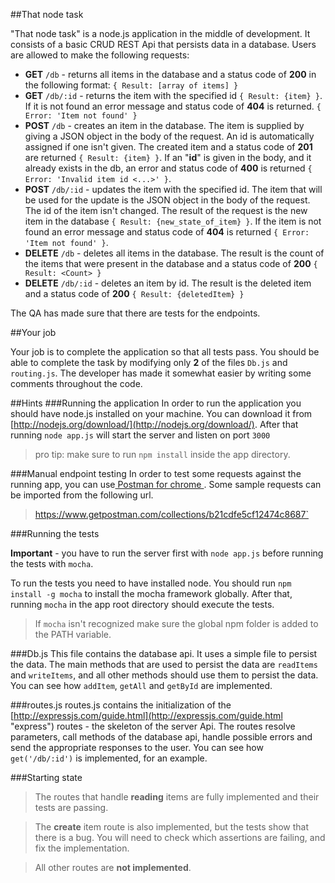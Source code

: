 ##That node task

"That node task" is a node.js application in the middle of development. It consists of a basic CRUD REST Api that persists data in a database. Users are allowed to make the following requests:

- **GET** `/db` - returns all items in the database and a status code of **200** in the following format: `{ Result: [array of items] }`
- **GET** `/db/:id` - returns the item with the specified id `{ Result: {item} }`. If it is not found an error message and status code of **404** is returned. `{ Error: 'Item not found' }`
- **POST** `/db` - creates an item in the database. The item is supplied by giving a JSON object in the body of the request. An id is automatically assigned if one isn't given. The created item and a status code of **201** are returned `{ Result: {item} }`. If an "**id**" is given in the body, and it already exists in the db, an error and status code of **400** is returned `{ Error: 'Invalid item id <...>' }`.
- **POST** `/db/:id` - updates the item with the specified id. The item that will be used for the update is the JSON object in the body of the request. The id of the item isn't changed. The result of the request is the new item in the database `{ Result: {new_state_of_item} }`. If the item is not found an error message and status code of **404** is returned `{ Error: 'Item not found' }`.
- **DELETE** `/db` - deletes all items in the database. The result is the count of the items that were present in the database and a status code of **200** `{ Result: <Count> }`
- **DELETE** `/db/:id` - deletes an item by id. The result is the deleted item and a status code of **200** `{ Result: {deletedItem} }`

The QA has made sure that there are tests for the endpoints.

##Your job

Your job is to complete the application so that all tests pass. You should be able to complete the task by modifying only **2** of the files `Db.js` and `routing.js`. The developer has made it somewhat easier by writing some comments throughout the code.

##Hints
###Running the application
In order to run the application you should have node.js installed on your machine. You can download it from [http://nodejs.org/download/](http://nodejs.org/download/). After that running `node app.js` will start the server and listen on port `3000` 

> pro tip: make sure to run `npm install` inside the app directory.

###Manual endpoint testing
In order to test some requests against the running app, you can use[ Postman for chrome ](https://chrome.google.com/webstore/detail/postman-rest-client/fdmmgilgnpjigdojojpjoooidkmcomcm "Postman for Chrome"). Some sample requests can be imported from the following url. 
> https://www.getpostman.com/collections/b21cdfe5cf12474c8687`

###Running the tests

**Important** - you have to run the server first with `node app.js` before running the tests with `mocha`.

To run the tests you need to have installed node. You should run `npm install -g mocha` to install the mocha framework globally. After that, running `mocha` in the app root directory should execute the tests.

> If `mocha` isn't recognized make sure the global npm folder is added to the PATH variable.

###Db.js
This file contains the database api. It uses a simple file to persist the data. The main methods that are used to persist the data are `readItems` and `writeItems`, and all other methods should use them to persist the data. You can see how `addItem`, `getAll` and `getById` are implemented.

###routes.js
routes.js contains the initialization of the [http://expressjs.com/guide.html](http://expressjs.com/guide.html "express") routes - the skeleton of the server Api. The routes resolve parameters, call methods of the database api, handle possible errors and send the appropriate responses to the user. You can see how `get('/db/:id')` is implemented, for an example.

###Starting state
 
> The routes that handle **reading** items are fully implemented and their tests are passing. 

> The **create** item route is also implemented, but the tests show that there is a bug. You will need to check which assertions are failing, and fix the implementation. 

> All other routes are **not implemented**.

